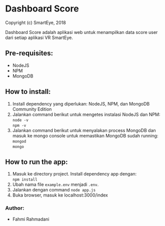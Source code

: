 # Dashboard Score
Copyright (c) SmartEye, 2018

Dashboard Score adalah aplikasi web untuk menampilkan data score user dari setiap aplikasi VR SmartEye.

## Pre-requisites:
- NodeJS
- NPM
- MongoDB

## How to install:
1. Install dependency yang diperlukan: NodeJS, NPM, dan MongoDB Community Edition
2. Jalankan command berikut untuk mengetes instalasi NodeJS dan NPM:  
`node -v`  
`npm -v`  
3. Jalankan command berikut untuk menyalakan process MongoDB dan masuk ke mongo console untuk memastikan MongoDB sudah running:  
`mongod`  
`mongo`  


## How to run the app:
1. Masuk ke directory project. Install dependency app dengan:  
`npm install`
2. Ubah nama file `example.env` menjadi `.env`.
3. Jalankan dengan command `node app.js`
4. Buka browser, masuk ke localhost:3000/index

### Author:
- Fahmi Rahmadani